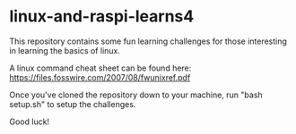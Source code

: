 # linux-and-raspi-learns4

This repository contains some fun learning challenges for those interesting in learning the basics of linux.

A linux command cheat sheet can be found here: https://files.fosswire.com/2007/08/fwunixref.pdf

Once you've cloned the repository down to your machine, run "bash setup.sh" to setup the challenges.

Good luck!
